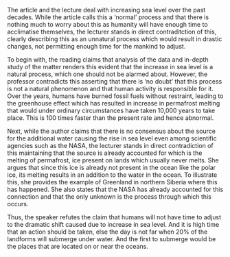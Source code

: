 The article and the lecture deal with increasing sea level over the past decades. While the article calls this a ‘normal’ process and that there is nothing much to worry about this as humanity will have enough time to acclimatise themselves, the lecturer stands in direct contraditction of this, clearly describing this as an unnatural process which would result in drastic changes, not permitting enough time for the mankind to adjust.

To begin with, the reading claims that analysis of the data and in-depth study of the matter renders this evident that the increase in sea level is a natural process, which one should not be alarmed about. However, the professor contradicts this asserting that there is ‘no doubt’ that this process is not a natural phenomenon and that human activity is responsible for it. Over the years, humans have burned fossil fuels without restraint, leading to the greenhouse effect which has resulted in increase in permafrost melting that would under ordinary circumstances have taken 10,000 years to take place. This is 100 times faster than the present rate and hence abnormal.  

Next, while the author claims that there is no consensus about the source for the additional water causing the rise in sea level even among scientific agencies such as the NASA, the lecturer stands in direct contradiction of this maintaining that the source is already accounted for which is the melting of permafrost, ice present on lands which usually never melts. She argues that since this ice is already not present in the ocean like the polar ice, its melting results in an addition to the water in the ocean. To illustrate this, she provides the example of Greenland in northern Siberia where this has happened. She also states that the NASA has already accounted for this connection and that the only unknown is the process through which this occurs.

Thus, the speaker refutes the claim that humans will not have time to adjust to the dramatic shift caused due to increase in sea level. And it is high time that an action should be taken, else the day is not far when 20% of the landforms will submerge under water. And the first to submerge would be the places that are located on or near the oceans.
